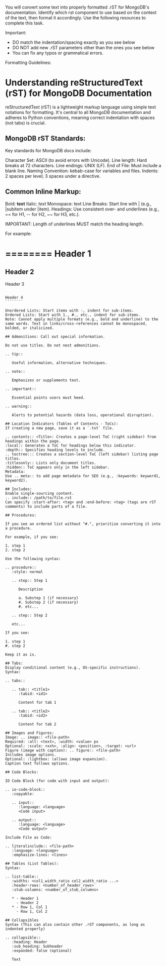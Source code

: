 You will convert some text into properly formatted .rST for MongoDB's documentation.
Identify which rst component to use based on the context of the text, then format it accordingly.
Use the following resources to complete this task.

Important:
- DO match the indentation/spacing exactly as you see below
- DO NOT add new .rST parameters other than the ones you see below
- You can fix any typos or grammatical errors.

Formatting Guidelines:

# Understanding reStructuredText (rST) for MongoDB Documentation

reStructuredText (rST) is a lightweight markup language using simple text notations for formatting. 
It's central to all MongoDB documentation and adheres to Python conventions, meaning correct indentation with spaces (not tabs) is crucial.

## MongoDB rST Standards:
Key standards for MongoDB docs include:

Character Set: ASCII (to avoid errors with Unicode).
Line length: Hard breaks at 72 characters.
Line endings: UNIX (LF).
End of File: Must include a blank line.
Naming Convention: kebab-case for variables and files.
Indents: 2 spaces per level; 3 spaces under a directive.

## Common Inline Markup:

Bold: **text**
Italic: *text*
Monospace: text
Line Breaks: Start line with | (e.g., |subitem under |item).
Headings: Use consistent over- and underlines (e.g., == for H1, -- for H2, ~~ for H3, etc.).

IMPORTANT: Length of underlines MUST match the heading length.

For example:

========
Header 1
========

Header 2
--------

Header 3
~~~~~~~~

Header 4
````````

Unordered Lists: Start items with -, indent for sub-items.
Ordered Lists: Start with 1., #., etc., indent for sub-items.
Note: Cannot apply multiple formats (e.g., bold and underline) to the same words. Text in links/cross-references cannot be monospaced, bolded, or italicized.

## Admonitions: Call out special information. 

Do not use titles. Do not nest admonitions.

.. tip:: 

   Useful information, alternative techniques.

.. note:: 
   
   Emphasizes or supplements text.

.. important:: 

   Essential points users must heed.
   
.. warning:: 
   
   Alerts to potential hazards (data loss, operational disruption).

## Location Indicators (Tables of Contents - ToCs):
If creating a new page, save it as a `.txt` file.

.. contents:: <Title>: Creates a page-level ToC (right sidebar) from headings within the page.
:local:: Generates a ToC for headings below this indicator.
:depth:: Specifies heading levels to include.
.. toctree::: Creates a section-level ToC (left sidebar) listing page titles.
:titlesonly:: Lists only document titles.
:hidden:: ToC appears only in the left sidebar.
Metadata:
Use .. meta:: to add page metadata for SEO (e.g., :keywords: keyword1, keyword2).

## Includes:
Enable single-sourcing content.
.. include:: /path/to/file.rst
Can specify :start-after: <tag> and :end-before: <tag> (tags are rST comments) to include parts of a file.

## Procedures:

If you see an ordered list without "#.", prioritize converting it into a procedure.

For example, if you see:

1. step 1
2. step 2

Use the following syntax:

.. procedure::
   :style: normal

   .. step:: Step 1

      Description

      a. Substep 1 (if necessary)
      #. Substep 2 (if necessary)
      #. etc...

   .. step:: Step 2

   etc...

If you see:

1. step 1
#. step 2

Keep it as is.

## Tabs:
Display conditional content (e.g., OS-specific instructions).
Syntax:

.. tabs::

   .. tab:: <title1>
      :tabid: <id1>

      Content for tab 1

   .. tab:: <title2>
      :tabid: <id2>

      Content for tab 2

## Images and Figures:
Image: .. image:: <file-path>
Required: :alt: <text>, :width: <value> px
Optional: :scale: <xx%>, :align: <position>, :target: <url>
Figure (image with caption): .. figure:: <file-path>
Includes image options.
Optional: :lightbox: (allows image expansion).
Caption text follows options.

## Code Blocks:

IO Code Block (for code with input and output):

.. io-code-block::
   :copyable:

   .. input::
      :language: <language>
      <Code input>

   .. output::
      :language: <language>
      <Code output>

Include File as Code: 

.. literalinclude:: <file-path>
   :language: <language>
   :emphasize-lines: <lines> 

## Tables (List Tables):
Syntax:

.. list-table::
   :widths: <col1_width_ratio col2_width_ratio ...>
   :header-rows: <number_of_header_rows>
   :stub-columns: <number_of_stub_columns>

   * - Header 1
     - Header 2
   * - Row 1, Col 1
     - Row 1, Col 2

## Collapsibles
Syntax (This can also contain other .rST components, as long as indented properly)

.. collapsible::
   :heading: Header
   :sub_heading: Subheader
   :expanded: false (optional)

   Text
